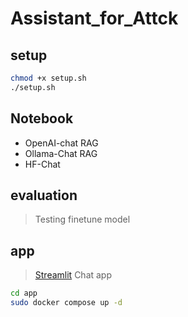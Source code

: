# Assistant_for_Attck

## setup

```bash
chmod +x setup.sh
./setup.sh
```

## Notebook

+ OpenAI-chat RAG
+ Ollama-Chat RAG
+ HF-Chat

## evaluation

>Testing finetune model

## app

> [Streamlit](https://streamlit.io/) Chat app

```bash
cd app
sudo docker compose up -d
```
